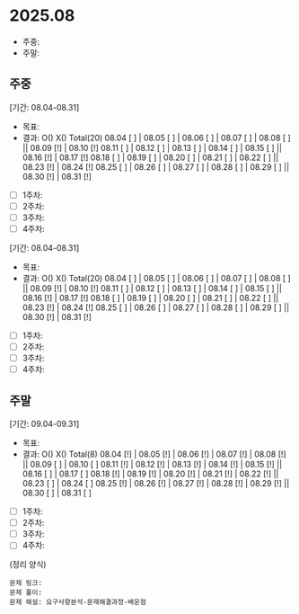 # 2025.08
- 주중: 
- 주말: 

## 주중
[기간: 08.04-08.31]
- 목표: 
- 결과: O() X() Total(20)
08.04 [ ] | 08.05 [ ] | 08.06 [ ] | 08.07 [ ] | 08.08 [ ] || 08.09 [!] | 08.10 [!]
08.11 [ ] | 08.12 [ ] | 08.13 [ ] | 08.14 [ ] | 08.15 [ ] || 08.16 [!] | 08.17 [!]
08.18 [ ] | 08.19 [ ] | 08.20 [ ] | 08.21 [ ] | 08.22 [ ] || 08.23 [!] | 08.24 [!]
08.25 [ ] | 08.26 [ ] | 08.27 [ ] | 08.28 [ ] | 08.29 [ ] || 08.30 [!] | 08.31 [!]

- [ ] 1주차: 
- [ ] 2주차: 
- [ ] 3주차: 
- [ ] 4주차: 

[기간: 08.04-08.31]
- 목표: 
- 결과: O() X() Total(20)
08.04 [ ] | 08.05 [ ] | 08.06 [ ] | 08.07 [ ] | 08.08 [ ] || 08.09 [!] | 08.10 [!]
08.11 [ ] | 08.12 [ ] | 08.13 [ ] | 08.14 [ ] | 08.15 [ ] || 08.16 [!] | 08.17 [!]
08.18 [ ] | 08.19 [ ] | 08.20 [ ] | 08.21 [ ] | 08.22 [ ] || 08.23 [!] | 08.24 [!]
08.25 [ ] | 08.26 [ ] | 08.27 [ ] | 08.28 [ ] | 08.29 [ ] || 08.30 [!] | 08.31 [!]

- [ ] 1주차: 
- [ ] 2주차: 
- [ ] 3주차: 
- [ ] 4주차: 

## 주말
[기간: 09.04-09.31]
- 목표: 
- 결과: O() X() Total(8)
08.04 [!] | 08.05 [!] | 08.06 [!] | 08.07 [!] | 08.08 [!] || 08.09 [ ] | 08.10 [ ]
08.11 [!] | 08.12 [!] | 08.13 [!] | 08.14 [!] | 08.15 [!] || 08.16 [ ] | 08.17 [ ]
08.18 [!] | 08.19 [!] | 08.20 [!] | 08.21 [!] | 08.22 [!] || 08.23 [ ] | 08.24 [ ]
08.25 [!] | 08.26 [!] | 08.27 [!] | 08.28 [!] | 08.29 [!] || 08.30 [ ] | 08.31 [ ]

- [ ] 1주차: 
- [ ] 2주차: 
- [ ] 3주차: 
- [ ] 4주차: 

(정리 양식)
```
문제 링크: 
문제 풀이:
문제 해설: 요구사항분석-문제해결과정-배운점
```